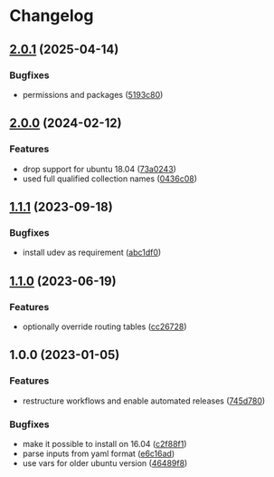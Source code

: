 # Changelog

## [2.0.1](https://github.com/rolehippie/netplan/compare/v2.0.0...v2.0.1) (2025-04-14)


### Bugfixes

* permissions and packages ([5193c80](https://github.com/rolehippie/netplan/commit/5193c80205e68e4d63e866aa6ae1653fb906a5b0))

## [2.0.0](https://github.com/rolehippie/netplan/compare/v1.1.1...v2.0.0) (2024-02-12)


### Features

* drop support for ubuntu 18.04 ([73a0243](https://github.com/rolehippie/netplan/commit/73a024338d81c4783d92a7fc29f2e651f20c339c))
* used full qualified collection names ([0436c08](https://github.com/rolehippie/netplan/commit/0436c08cfe1476c5fe5b3edc5065d5f54aec92dd))

## [1.1.1](https://github.com/rolehippie/netplan/compare/v1.1.0...v1.1.1) (2023-09-18)


### Bugfixes

* install udev as requirement ([abc1df0](https://github.com/rolehippie/netplan/commit/abc1df0eb18492d2e9f62006936f7e2adc1b11af))

## [1.1.0](https://github.com/rolehippie/netplan/compare/v1.0.0...v1.1.0) (2023-06-19)


### Features

* optionally override routing tables ([cc26728](https://github.com/rolehippie/netplan/commit/cc26728c65f173a8d23489472fb29e8f3a4b2cde))

## 1.0.0 (2023-01-05)


### Features

* restructure workflows and enable automated releases ([745d780](https://github.com/rolehippie/netplan/commit/745d7806e17d07524d0229b1ead1018bbd7bebc1))


### Bugfixes

* make it possible to install on 16.04 ([c2f88f1](https://github.com/rolehippie/netplan/commit/c2f88f107bffca318b590412b8dd090063476c33))
* parse inputs from yaml format ([e6c16ad](https://github.com/rolehippie/netplan/commit/e6c16ad92353aca8a1eceead023de68bc3a6397c))
* use vars for older ubuntu version ([46489f8](https://github.com/rolehippie/netplan/commit/46489f843a7eeac724ce51f6a56c40dcad29a0aa))
